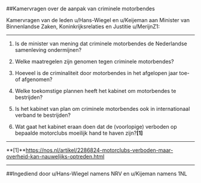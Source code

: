 ##Kamervragen over de aanpak van criminele motorbendes 
 
Kamervragen van de leden u/Hans-Wiegel en u/Keijeman aan Minister van Binnenlandse Zaken, Koninkrijksrelaties en Justitie u/MerijnZ1:

---

1.	Is de minister van mening dat criminele motorbendes de Nederlandse samenleving ondermijnen?

2.	Welke maatregelen zijn genomen tegen criminele motorbendes?

3.	Hoeveel is de criminaliteit door motorbendes in het afgelopen jaar toe- of afgenomen?

4.	Welke toekomstige plannen heeft het kabinet om motorbendes te bestrijden?

5.	Is het kabinet van plan om criminele motorbendes ook in internationaal verband te bestrijden?

6.	Wat gaat het kabinet eraan doen dat de (voorlopige) verboden op bepaalde motorclubs moeilijk hand te haven zijn?**[1]**

---
 
**[1]**https://nos.nl/artikel/2286824-motorclubs-verboden-maar-overheid-kan-nauwelijks-optreden.html

---

##Ingediend door u/Hans-Wiegel namens NRV en u/Kijeman namens 1NL
